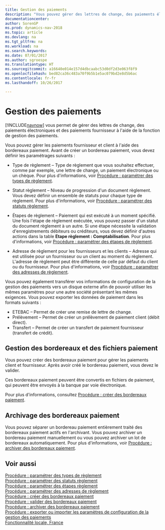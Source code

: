 ```yaml
---
title: Gestion des paiements
description: "Vous pouvez gérer des lettres de change, des paiements électroniques et des paiements fournisseur à l'aide de la fonction de gestion des paiements."
documentationcenter: 
author: SorenGP
ms.prod: dynamics-nav-2018
ms.topic: article
ms.devlang: na
ms.tgt_pltfrm: na
ms.workload: na
ms.search.keywords: 
ms.date: 07/01/2017
ms.author: sgroespe
ms.translationtype: HT
ms.sourcegitcommit: a16640e014e157d4dbcaabc53d0df2d3e063f8f9
ms.openlocfilehash: bed82ca36c483a70f9b5b1e5ac079bd2e8d5b6ac
ms.contentlocale: fr-fr
ms.lasthandoff: 10/26/2017

---
```

# <a name="payment-management"></a>Gestion des paiements
[!INCLUDE[navnow](../../includes/navnow_md.md)] vous permet de gérer des lettres de change, des paiements électroniques et des paiements fournisseur à l'aide de la fonction de gestion des paiements.  

Vous pouvez gérer les paiements fournisseur et client à l'aide des bordereaux paiement. Avant de créer un bordereau paiement, vous devez définir les paramétrages suivants :  

- Type de règlement – Type de règlement que vous souhaitez effectuer, comme par exemple, une lettre de change, un paiement électronique ou un chèque. Pour plus d'informations, voir [Procédure : paramétrer des types de règlement](how-to-set-up-payment-classes.md).  

- Statut règlement – Niveau de progression d'un document règlement. Vous devez définir un ensemble de statuts pour chaque type de règlement. Pour plus d'informations, voir [Procédure : paramétrer des statuts règlement](how-to-set-up-payment-statuses.md).  

- Étapes de règlement – Paiement qui est exécuté à un moment spécifié. Une fois l'étape de règlement exécutée, vous pouvez passer d'un statut du document règlement à un autre. Si une étape nécessite la validation d'enregistrements débiteurs ou créditeurs, vous devez définir d'autres actions dans la table **Etape règlement : Comptabilisation**. Pour plus d'informations, voir [Procédure : paramétrer des étapes de règlement](how-to-set-up-payment-steps.md).  

- Adresse de règlement pour les fournisseurs et les clients – Adresse qui est utilisée pour un fournisseur ou un client au moment du règlement. L'adresse de règlement peut être différente de celle par défaut du client ou du fournisseur. Pour plus d'informations, voir [Procédure : paramétrer des adresses de règlement](how-to-set-up-payment-addresses.md).  

Vous pouvez également transférer vos informations de configuration de la gestion des paiements vers un disque externe afin de pouvoir utiliser les mêmes paramètres pour une autre société présentant les mêmes exigences. Vous pouvez exporter les données de paiement dans les formats suivants :  

- ETEBAC – Permet de créer une remise de lettre de change.  
- Prélèvement – Permet de créer un prélèvement de paiement client (débit direct).  
- Transfert – Permet de créer un transfert de paiement fournisseur (transfert de crédit).  

## <a name="managing-payment-slips-and-files"></a>Gestion des bordereaux et des fichiers paiement  
Vous pouvez créer des bordereaux paiement pour gérer les paiements client et fournisseur. Après avoir créé le bordereau paiement, vous devez le valider.  

Ces bordereaux paiement peuvent être convertis en fichiers de paiement, qui peuvent être envoyés à la banque par voie électronique.  

Pour plus d'informations, consultez [Procédure : créer des bordereaux paiement](how-to-create-payment-slips.md).  

## <a name="archiving-payment-slips"></a>Archivage des bordereaux paiement  
Vous pouvez séparer un bordereau paiement entièrement traité des bordereaux paiement actifs en l'archivant. Vous pouvez archiver un bordereau paiement manuellement ou vous pouvez archiver un lot de bordereaux automatiquement. Pour plus d'informations, voir [Procédure : archiver des bordereaux paiement](how-to-archive-payment-slips.md).  

## <a name="see-also"></a>Voir aussi  
 [Procédure : paramétrer des types de règlement](how-to-set-up-payment-classes.md)   
 [Procédure : paramétrer des statuts règlement](how-to-set-up-payment-statuses.md)   
 [Procédure : paramétrer des étapes règlement](how-to-set-up-payment-steps.md)   
 [Procédure : paramétrer des adresses de règlement](how-to-set-up-payment-addresses.md)   
 [Procédure : créer des bordereaux paiement](how-to-create-payment-slips.md)   
 [Procédure : valider des bordereaux paiement](how-to-post-payment-slips.md)   
 [Procédure : archiver des bordereaux paiement](how-to-archive-payment-slips.md)   
 [Procédure : exporter ou importer les paramètres de configuration de la gestion des paiements](how-to-export-or-import-payment-management-setup-parameters.md)   
 [Fonctionnalité locale, France](france-local-functionality.md)

